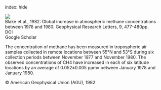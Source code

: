 index: hide

<div class="Citation">
    <div class="Citation-thumb CitationThumb-linked"  data-href="https://doi.org/10.1029/gl009i004p00477">
      <img src="https://static.claimspace.cloud/climate-study-static/refs/thumbs/6/Blake_et_al_1982-thumb.png" />
    </div>

  <div class="Citation-body">
    <div class="Citation-text">Blake et al., 1982: Global increase in atmospheric methane concentrations between 1978 and 1980. <span class="Article-journal">Geophysical Research Letters, </span><span class="Article-volume">9, </span>477-480pp.</div>
    <div class="Citation-links">
      <div class="CitationLink" data-href="https://doi.org/10.1029/gl009i004p00477">
        <div class="CitationLink-icon CitationLink-Doi"></div>
        <div class="CitationLink-text">DOI</div>
      </div>
      <div class="CitationLink" data-href="https://scholar.google.com/scholar?q=10.1029/gl009i004p00477">
        <div class="CitationLink-icon CitationLink-Scholar"></div>
        <div class="CitationLink-text">Google Scholar</div>
      </div>
    </div>
  </div>
</div>

The concentration of methane has been measured in tropospheric air samples collected in remote locations between 55°N and 53°S during six collection periods between November 1977 and November 1980. The observed concentrations of CH4 have increased in each of six latitude locations by an average of 0.052±0.005 ppmv between January 1978 and January 1980.

<div class="Citation-copy">
&copy; American Geophysical Union (AGU), 1982
</div>